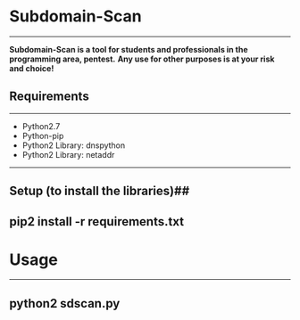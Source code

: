# Subdomain-Scan #
--- 
**Subdomain-Scan is a tool for students and professionals in the programming area, pentest.**
**Any use for other purposes is at your risk and choice!**

## Requirements
---
* Python2.7
* Python-pip
* Python2 Library: dnspython
* Python2 Library: netaddr
---
## Setup (to install the libraries)##

**pip2 install -r requirements.txt** 
---
# Usage #
---
**python2 sdscan.py**
---
